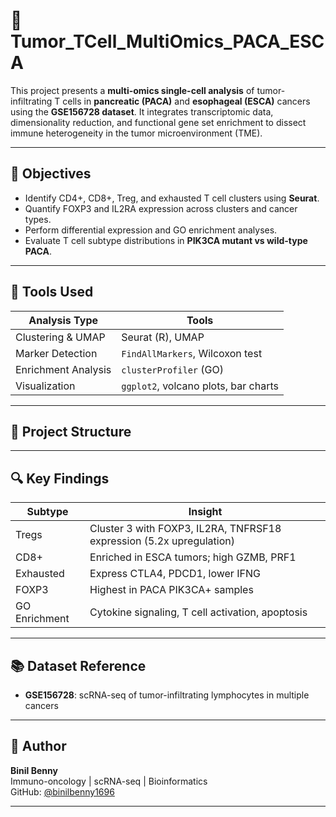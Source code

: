# 🧬 Tumor_TCell_MultiOmics_PACA_ESCA

This project presents a **multi-omics single-cell analysis** of tumor-infiltrating T cells in **pancreatic (PACA)** and **esophageal (ESCA)** cancers using the **GSE156728 dataset**. It integrates transcriptomic data, dimensionality reduction, and functional gene set enrichment to dissect immune heterogeneity in the tumor microenvironment (TME).

---

## 🎯 Objectives

- Identify CD4+, CD8+, Treg, and exhausted T cell clusters using **Seurat**.
- Quantify FOXP3 and IL2RA expression across clusters and cancer types.
- Perform differential expression and GO enrichment analyses.
- Evaluate T cell subtype distributions in **PIK3CA mutant vs wild-type PACA**.

---

## 🧰 Tools Used

| Analysis Type | Tools |
|---------------|-------|
| Clustering & UMAP | Seurat (R), UMAP |
| Marker Detection | `FindAllMarkers`, Wilcoxon test |
| Enrichment Analysis | `clusterProfiler` (GO) |
| Visualization | `ggplot2`, volcano plots, bar charts |

---

## 📁 Project Structure


---

## 🔍 Key Findings

| Subtype | Insight |
|---------|---------|
| Tregs | Cluster 3 with FOXP3, IL2RA, TNFRSF18 expression (5.2x upregulation) |
| CD8+ | Enriched in ESCA tumors; high GZMB, PRF1 |
| Exhausted | Express CTLA4, PDCD1, lower IFNG |
| FOXP3 | Highest in PACA PIK3CA+ samples |
| GO Enrichment | Cytokine signaling, T cell activation, apoptosis |

---

## 📚 Dataset Reference

- **GSE156728**: scRNA-seq of tumor-infiltrating lymphocytes in multiple cancers

---

## 👤 Author

**Binil Benny**  
Immuno-oncology | scRNA-seq | Bioinformatics  
GitHub: [@binilbenny1696](https://github.com/binilbenny1696)

---

